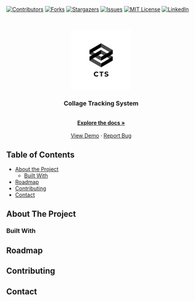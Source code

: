 

[![Contributors][contributors-shield]][contributors-url]
[![Forks][forks-shield]][forks-url]
[![Stargazers][stars-shield]][stars-url]
[![Issues][issues-shield]][issues-url]
[![MIT License][license-shield]][license-url]
[![LinkedIn][linkedin-shield]][linkedin-url]



<!-- PROJECT LOGO -->
<br />
<p align="center">
  <a href="https://github.com/kaalotaibi37/test">
    <img src="image/logo_transparent.png" alt="Logo" width="160" height="160">
  </a>

  <h3 align="center">Collage Tracking System</h3>
  <p align="center">
    <br />
    <a href="https://github.com/Kaalotaibi37/test"><strong>Explore the docs »</strong></a>
    <br />
    <br />
    <a href="https://github.com/Kaalotaibi37/test">View Demo</a>
    ·
    <a href="https://github.com/Kaalotaibi37/test/issues">Report Bug</a>
  </p>
</p>



<!-- TABLE OF CONTENTS -->
## Table of Contents

* [About the Project](#about-the-project)
  * [Built With](#built-with)
* [Roadmap](#roadmap)
* [Contributing](#contributing)
* [Contact](#contact)



<!-- ABOUT THE PROJECT -->
## About The Project



### Built With





<!-- ROADMAP -->
## Roadmap



<!-- CONTRIBUTING -->
## Contributing




<!-- CONTACT -->
## Contact






<!-- MARKDOWN LINKS & IMAGES -->
<!-- https://www.markdownguide.org/basic-syntax/#reference-style-links -->
[contributors-shield]: https://img.shields.io/github/contributors/kaalotaibi37/test.svg?style=flat-square
[contributors-url]: https://github.com/Kaalotaibi37/test/graphs/contributors
[forks-shield]: https://img.shields.io/github/forks/kaalotaibi37/test.svg?style=flat-square
[forks-url]: https://github.com/kaalotaibi37/test/network/members
[stars-shield]: https://img.shields.io/github/stars/kaalotaibi37/test.svg?style=flat-square
[stars-url]: https://github.com/othneildrew/Best-README-Template/stargazers
[issues-shield]: https://img.shields.io/github/issues/othneildrew/Best-README-Template.svg?style=flat-square
[issues-url]: https://github.com/othneildrew/Best-README-Template/issues
[license-shield]: https://img.shields.io/github/license/othneildrew/Best-README-Template.svg?style=flat-square
[license-url]: https://github.com/othneildrew/Best-README-Template/blob/master/LICENSE.txt
[linkedin-shield]: https://img.shields.io/badge/-LinkedIn-black.svg?style=flat-square&logo=linkedin&colorB=555
[linkedin-url]: https://linkedin.com/in/othneildrew
[product-screenshot]: images/screenshot.png
